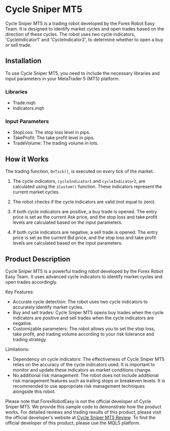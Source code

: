 # Cycle Sniper MT5

Cycle Sniper MT5 is a trading robot developed by the Forex Robot Easy Team. It is designed to identify market cycles and open trades based on the direction of these cycles. The robot uses two cycle indicators, 'CycleIndicator1' and 'CycleIndicator2', to determine whether to open a buy or sell trade.

## Installation

To use Cycle Sniper MT5, you need to include the necessary libraries and input parameters in your MetaTrader 5 (MT5) platform. 

### Libraries
- Trade.mqh
- Indicators.mqh

### Input Parameters
- StopLoss: The stop loss level in pips.
- TakeProfit: The take profit level in pips.
- TradeVolume: The trading volume in lots.

## How it Works

The trading function, `OnTick()`, is executed on every tick of the market. 

1. The cycle indicators, `cycleIndicator1` and `cycleIndicator2`, are calculated using the `iCustom()` function. These indicators represent the current market cycles.

2. The robot checks if the cycle indicators are valid (not equal to zero).

3. If both cycle indicators are positive, a buy trade is opened. The entry price is set as the current Ask price, and the stop loss and take profit levels are calculated based on the input parameters.

4. If both cycle indicators are negative, a sell trade is opened. The entry price is set as the current Bid price, and the stop loss and take profit levels are calculated based on the input parameters.

## Product Description

Cycle Sniper MT5 is a powerful trading robot developed by the Forex Robot Easy Team. It uses advanced cycle indicators to identify market cycles and open trades accordingly. 

Key Features:
- Accurate cycle detection: The robot uses two cycle indicators to accurately identify market cycles.
- Buy and sell trades: Cycle Sniper MT5 opens buy trades when the cycle indicators are positive and sell trades when the cycle indicators are negative.
- Customizable parameters: The robot allows you to set the stop loss, take profit, and trading volume according to your risk tolerance and trading strategy.

Limitations:
- Dependency on cycle indicators: The effectiveness of Cycle Sniper MT5 relies on the accuracy of the cycle indicators used. It is important to monitor and update these indicators as market conditions change.
- No additional risk management: The robot does not include additional risk management features such as trailing stops or breakeven levels. It is recommended to use appropriate risk management techniques alongside this robot.

Please note that ForexRobotEasy is not the official developer of Cycle Sniper MT5. We provide this sample code to demonstrate how the product works. For detailed reviews and trading results of this product, please visit the official developer's website at [Cycle Sniper MT5 Review](https://forexroboteasy.com/forex-robot-review/cycle-sniper-mt5-review-key-features-limitations/). To find the official developer of this product, please use the MQL5 platform.

